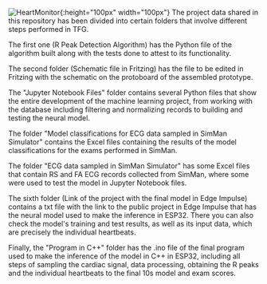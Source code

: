 ![HeartMonitor](https://github.com/Gui7621/TFG-AFIB_and_SR_detection_using_ML_in_embedded_systems/blob/main/Images/HeartMonitor.jpg){:height="100px" width="100px"}
The project data shared in this repository has been divided into certain folders that involve different steps performed in TFG.

The first one (R Peak Detection Algorithm) has the Python file of the algorithm built along with the tests done to attest to its functionality.

The second folder (Schematic file in Fritzing) has the file to be edited in Fritzing with the schematic on the protoboard of the assembled prototype.

The "Jupyter Notebook Files" folder contains several Python files that show the entire development of the machine learning project, from working with the database including filtering and normalizing records to building and testing the neural model.

The folder "Model classifications for ECG data sampled in SimMan Simulator" contains the Excel files containing the results of the model classifications for the exams performed in SimMan.

The folder "ECG data sampled in SimMan Simulator" has some Excel files that contain RS and FA ECG records collected from SimMan, where some were used to test the model in Jupyter Notebook files.

The sixth folder (Link of the project with the final model in Edge Impulse) contains a txt file with the link to the public project in Edge Impulse that has the neural model used to make the inference in ESP32. There you can also check the model's training and test results, as well as its input data, which are precisely the individual heartbeats.

Finally, the "Program in C++" folder has the .ino file of the final program used to make the inference of the model in C++ in ESP32, including all steps of sampling the cardiac signal, data processing, obtaining the R peaks and the individual heartbeats to the final 10s model and exam scores.


